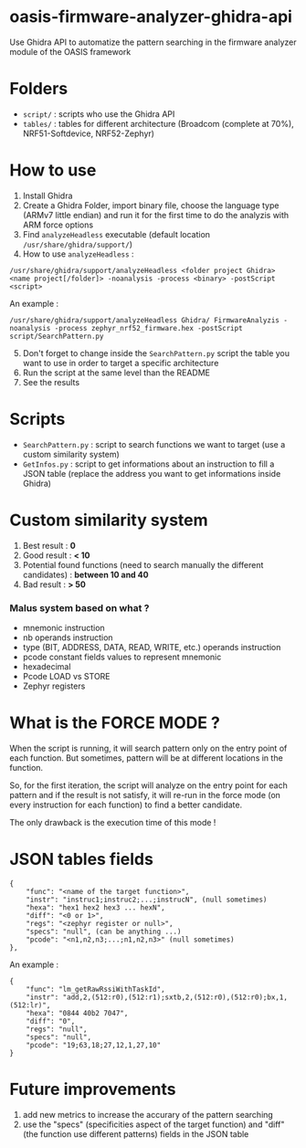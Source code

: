 # oasis-firmware-analyzer-ghidra-api
Use Ghidra API to automatize the pattern searching in the firmware analyzer module of the OASIS framework

# Folders
- `script/` : scripts who use the Ghidra API
- `tables/` : tables for different architecture (Broadcom (complete at 70%), NRF51-Softdevice, NRF52-Zephyr)

# How to use
1. Install Ghidra
2. Create a Ghidra Folder, import binary file, choose the language type (ARMv7 little endian) and run it for the first time to do the analyzis with ARM force options
3. Find `analyzeHeadless` executable (default location `/usr/share/ghidra/support/`)
4. How to use `analyzeHeadless` :
   
`
/usr/share/ghidra/support/analyzeHeadless <folder project Ghidra> <name project[/folder]> -noanalysis -process <binary> -postScript <script>
`

An example : 

`
/usr/share/ghidra/support/analyzeHeadless Ghidra/ FirmwareAnalyzis -noanalysis -process zephyr_nrf52_firmware.hex -postScript script/SearchPattern.py
`

5. Don't forget to change inside the `SearchPattern.py` script the table you want to use in order to target a specific architecture
6. Run the script at the same level than the README
7. See the results

# Scripts
- `SearchPattern.py` : script to search functions we want to target (use a custom similarity system)
- `GetInfos.py` : script to get informations about an instruction to fill a JSON table (replace the address you want to get informations inside Ghidra)

# Custom similarity system
1. Best result : __0__
2. Good result : __< 10__
3. Potential found functions (need to search manually the different candidates) :  __between 10 and 40__
4. Bad result : __> 50__

### Malus system based on what ?
- mnemonic instruction
- nb operands instruction
- type (BIT, ADDRESS, DATA, READ, WRITE, etc.)  operands instruction
- pcode constant fields values to represent mnemonic
- hexadecimal
- Pcode LOAD vs STORE
- Zephyr registers

# What is the FORCE MODE ?
When the script is running, it will search pattern only on the entry point of each function. But sometimes, pattern will be at different locations in the function.

So, for the first iteration, the script will analyze on the entry point for each pattern and if the result is not satisfy, it will re-run in the force mode (on every instruction for each function) to find a better candidate.

The only drawback is the execution time of this mode !

# JSON tables fields

    {
        "func": "<name of the target function>",
        "instr": "instruc1;instruc2;...;instrucN", (null sometimes)
        "hexa": "hex1 hex2 hex3 ... hexN",
        "diff": "<0 or 1>",
        "regs": "<zephyr register or null>",
        "specs": "null", (can be anything ...)
        "pcode": "<n1,n2,n3;...;n1,n2,n3>" (null sometimes)
    },

An example :

    {
        "func": "lm_getRawRssiWithTaskId",
        "instr": "add,2,(512:r0),(512:r1);sxtb,2,(512:r0),(512:r0);bx,1,(512:lr)",
        "hexa": "0844 40b2 7047",
        "diff": "0",
        "regs": "null",
        "specs": "null",
        "pcode": "19;63,18;27,12,1,27,10"
    }

# Future improvements
1. add new metrics to increase the accurary of the pattern searching
2. use the "specs" (specificities aspect of the target function) and "diff" (the function use different patterns) fields in the JSON table
